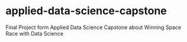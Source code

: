 # applied-data-science-capstone
Final Project form Applied Data Science Capstone about Winning Space Race with Data Science
